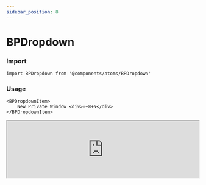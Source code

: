 ```yaml
---
sidebar_position: 8
---
```


# BPDropdown

### Import

```tsx
import BPDropdown from '@components/atoms/BPDropdown'
```

### Usage 

```tsx
<BPDropdownItem>
    New Private Window <div>⇧+⌘+N</div>
</BPDropdownItem>
```

<iframe width="100%" heigh="200px" src="https://ui-kit.blue-panda.dev/iframe.html?id=atoms-bpdropdown--default-example&viewMode=story" />


### Props 


| Prop | Default | Options |
| ----------- | ----------- | ----------- |
| variant | default | 'default' \| 'inverted' \| 'danger' \| 'cyber' \| 'caution' \| 'success' \| 'primary' \| 'secondary' \| 'accent' \| 'light' \| 'link’ | 
| size | md | 'xxs'  \| 'xs'   \| 's'  \| 'md'  \| 'lg'  \| 'xl' 
| outlined | false | true \|   false 
| magic | false | true \|   false 




Check more colors, statuses and styles at: 
<img src={'/img/sb.png'} style={{width: '15px'}} />

https://ui-kit.blue-panda.dev/?path=/story/atoms-bpdropdown--default-example